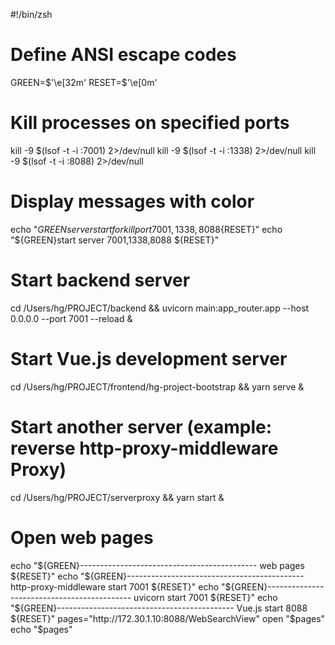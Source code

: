 #!/bin/zsh

# Define ANSI escape codes
GREEN=$'\e[32m'
RESET=$'\e[0m'

# Kill processes on specified ports
kill -9 $(lsof -t -i :7001) 2>/dev/null
kill -9 $(lsof -t -i :1338) 2>/dev/null
kill -9 $(lsof -t -i :8088) 2>/dev/null

# Display messages with color
echo "${GREEN}server start for kill port 7001,1338,8088${RESET}"
echo "${GREEN}start server 7001,1338,8088 ${RESET}"

# Start backend server
cd /Users/hg/PROJECT/backend && uvicorn main:app_router.app --host 0.0.0.0 --port 7001 --reload &
# Start Vue.js development server
cd /Users/hg/PROJECT/frontend/hg-project-bootstrap && yarn serve &
# Start another server (example: reverse http-proxy-middleware Proxy)
cd /Users/hg/PROJECT/serverproxy && yarn start &

# Open web pages
echo "${GREEN}-------------------------------------------- web pages ${RESET}"
echo "${GREEN}-------------------------------------------- http-proxy-middleware start 7001 ${RESET}"
echo "${GREEN}-------------------------------------------- uvicorn start 7001 ${RESET}"
echo "${GREEN}-------------------------------------------- Vue.js start 8088 ${RESET}"
pages="http://172.30.1.10:8088/WebSearchView"
open "$pages"
echo "$pages"